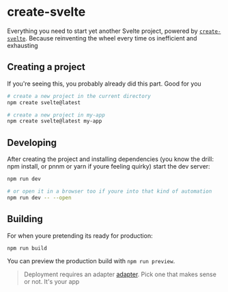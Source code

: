 # create-svelte

Everything you need to start yet another Svelte project, powered by [`create-svelte`](https://github.com/sveltejs/kit/tree/master/packages/create-svelte). 
Because reinventing the wheel every time os inefficient and exhausting

## Creating a project

If you're seeing this, you probably already did this part. Good for you

```bash
# create a new project in the current directory
npm create svelte@latest

# create a new project in my-app
npm create svelte@latest my-app
```

## Developing

After creating the project and installing dependencies (you know the drill: npm install, or pnnm or yarn if youre feeling quirky) start the dev server:

```bash
npm run dev

# or open it in a browser too if youre into that kind of automation
npm run dev -- --open
```

## Building

For when youre pretending its ready for production:

```bash
npm run build
```

You can preview the production build with `npm run preview`.

> Deployment requires an adapter [adapter](https://kit.svelte.dev/docs/adapters). Pick one that makes sense or not. It's your app
